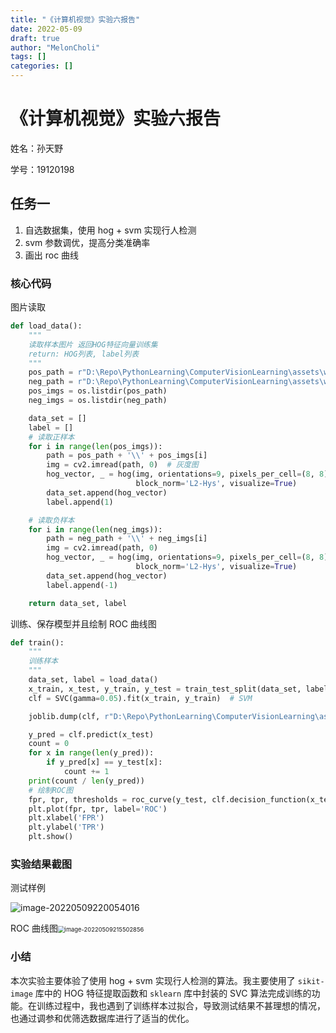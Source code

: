 ```yaml
---
title: "《计算机视觉》实验六报告"
date: 2022-05-09
draft: true
author: "MelonCholi"
tags: []
categories: []
---
```


# 《计算机视觉》实验六报告

姓名：孙天野

学号：19120198

## 任务一

1. 自选数据集，使用 hog + svm 实现行人检测
2. svm 参数调优，提高分类准确率
3. 画出 roc 曲线

### 核心代码

图片读取

```python
def load_data():
    """
    读取样本图片 返回HOG特征向量训练集
    return: HOG列表, label列表
    """
    pos_path = r"D:\Repo\PythonLearning\ComputerVisionLearning\assets\walkman_img\train\pos"
    neg_path = r"D:\Repo\PythonLearning\ComputerVisionLearning\assets\walkman_img\train\neg"
    pos_imgs = os.listdir(pos_path)
    neg_imgs = os.listdir(neg_path)

    data_set = []
    label = []
    # 读取正样本
    for i in range(len(pos_imgs)):
        path = pos_path + '\\' + pos_imgs[i]
        img = cv2.imread(path, 0)  # 灰度图
        hog_vector, _ = hog(img, orientations=9, pixels_per_cell=(8, 8), cells_per_block=(8, 8),
                            block_norm='L2-Hys', visualize=True)
        data_set.append(hog_vector)
        label.append(1)

    # 读取负样本
    for i in range(len(neg_imgs)):
        path = neg_path + '\\' + neg_imgs[i]
        img = cv2.imread(path, 0)
        hog_vector, _ = hog(img, orientations=9, pixels_per_cell=(8, 8), cells_per_block=(8, 8),
                            block_norm='L2-Hys', visualize=True)
        data_set.append(hog_vector)
        label.append(-1)

    return data_set, label
```

训练、保存模型并且绘制 ROC 曲线图

```python
def train():
    """
    训练样本
    """
    data_set, label = load_data()
    x_train, x_test, y_train, y_test = train_test_split(data_set, label, random_state=452)
    clf = SVC(gamma=0.05).fit(x_train, y_train)  # SVM

    joblib.dump(clf, r"D:\Repo\PythonLearning\ComputerVisionLearning\assets\clf.pkl")  # 保存模型

    y_pred = clf.predict(x_test)
    count = 0
    for x in range(len(y_pred)):
        if y_pred[x] == y_test[x]:
            count += 1
    print(count / len(y_pred))
    # 绘制ROC图
    fpr, tpr, thresholds = roc_curve(y_test, clf.decision_function(x_test))
    plt.plot(fpr, tpr, label='ROC')
    plt.xlabel('FPR')
    plt.ylabel('TPR')
    plt.show()
```

### 实验结果截图

测试样例

![image-20220509220054016](https://markdown-1303167219.cos.ap-shanghai.myqcloud.com/image-20220509220054016.png)

ROC 曲线图<img src="https://markdown-1303167219.cos.ap-shanghai.myqcloud.com/image-20220509215502856.png" alt="image-20220509215502856" style="zoom:67%;" />

### 小结

本次实验主要体验了使用 hog + svm 实现行人检测的算法。我主要使用了 `sikit-image` 库中的 HOG 特征提取函数和 `sklearn` 库中封装的 SVC 算法完成训练的功能。在训练过程中，我也遇到了训练样本过拟合，导致测试结果不甚理想的情况，也通过调参和优筛选数据库进行了适当的优化。